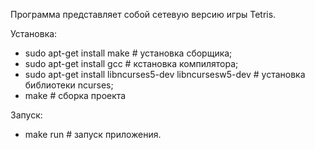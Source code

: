 Программа представляет собой сетевую версию игры Tetris.

Установка:
- sudo apt-get install make  # установка сборщика;
- sudo apt-get install gcc  # кстановка компилятора;
- sudo apt-get install libncurses5-dev libncursesw5-dev  # установка библиотеки ncurses;
- make  # сборка проекта


Запуск:
-  make run  # запуск приложения.

